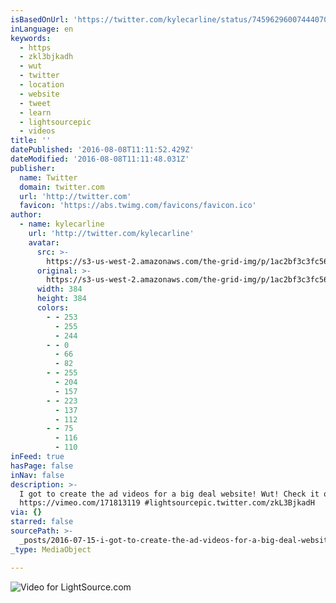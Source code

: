 ```yaml
---
isBasedOnUrl: 'https://twitter.com/kylecarline/status/745962960074440704'
inLanguage: en
keywords:
  - https
  - zkl3bjkadh
  - wut
  - twitter
  - location
  - website
  - tweet
  - learn
  - lightsourcepic
  - videos
title: ''
datePublished: '2016-08-08T11:11:52.429Z'
dateModified: '2016-08-08T11:11:48.031Z'
publisher:
  name: Twitter
  domain: twitter.com
  url: 'http://twitter.com'
  favicon: 'https://abs.twimg.com/favicons/favicon.ico'
author:
  - name: kylecarline
    url: 'http://twitter.com/kylecarline'
    avatar:
      src: >-
        https://s3-us-west-2.amazonaws.com/the-grid-img/p/1ac2bf3c3fc56b333f85bb88b7d86db5a660c2dc.jpg
      original: >-
        https://s3-us-west-2.amazonaws.com/the-grid-img/p/1ac2bf3c3fc56b333f85bb88b7d86db5a660c2dc.jpg
      width: 384
      height: 384
      colors:
        - - 253
          - 255
          - 244
        - - 0
          - 66
          - 82
        - - 255
          - 204
          - 157
        - - 223
          - 137
          - 112
        - - 75
          - 116
          - 110
inFeed: true
hasPage: false
inNav: false
description: >-
  I got to create the ad videos for a big deal website! Wut! Check it out
  https://vimeo.com/171813119 #lightsourcepic.twitter.com/zkL3BjkadH
via: {}
starred: false
sourcePath: >-
  _posts/2016-07-15-i-got-to-create-the-ad-videos-for-a-big-deal-website-wut-c.md
_type: MediaObject

---
```

![Video for LightSource.com](https://imgflo.herokuapp.com/graph/vahj1ThiexotieMo/5531c9ce5fe9dc16be6c1db67ce1e793/noop.jpg?input=https%3A%2F%2Fpbs.twimg.com%2Fmedia%2FCloxWv5WYAAmQtT.jpg%3Alarge)